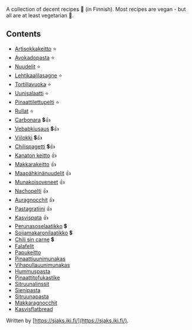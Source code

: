 A collection of decent recipes 🥘 (in Finnish). Most recipes are vegan - but all are at least vegetarian 🥦.

## Contents
- [Artisokkakeitto](/cookbook/keitot/artisokkakeitto) ⭐
- [Avokadopasta](/cookbook/pannulla/avokadopasta) ⭐
- [Nuudelit](/cookbook/pannulla/nuudelit) ⭐
- [Lehtikaalilasagne](/cookbook/uunissa/lehtikaalilasagne) ⭐
- [Tortillavuoka](/cookbook/uunissa/tortillavuoka) ⭐
- [Uunisalaatti](/cookbook/uunissa/uunisalaatti) ⭐
- [Pinaattilettupelti](/cookbook/uunissa/pinaattilettupelti) ⭐
- [Rullat](/cookbook/muut/rullat) ⭐
- [Carbonara](/cookbook/pannulla/carbonara) 💲👍
- [Vebabkiusaus](/cookbook/uunissa/vebabkiusaus) 💲👍
- [Viilokki](/cookbook/pannulla/viilokki) 💲👍
- [Chilispagetti](/cookbook/pannulla/chilispagetti) 💲👍
- [Kanaton keitto](/cookbook/keitot/kanaton_keitto) 👍
- [Makkarakeitto](/cookbook/keitot/makkarakeitto) 👍
- [Maapähkinänuudelit](/cookbook/pannulla/maapahkinanuudelit) 👍
- [Munakoisoveneet](/cookbook/pannulla/munakoisoveneet) 👍
- [Nachopelti](/cookbook/uunissa/nachopelti) 👍
- [Auragnocchit](/cookbook/pannulla/auragnocchit) 👍
- [Pastagratiini](/cookbook/uunissa/pastagratiini) 👍
- [Kasvispata](/cookbook/pannulla/kasvispata) 👍
- [Perunasoselaatikko](/cookbook/uunissa/perunasoselaatikko) 💲
- [Soijamakaronilaatikko](/cookbook/uunissa/soijamakaronilaatikko) 💲
- [Chili sin carne](/cookbook/pannulla/chilisincarne) 💲
- [Falafelit](/cookbook/uunissa/falafelit)
- [Papukeitto](/cookbook/keitot/papukeitto)
- [Pinaattiuunimunakas](/cookbook/uunissa/pinaattiuunimunakas)
- [Vihapullauunimunakas](/cookbook/uunissa/vihapullauunimunakas)
- [Hummuspasta](/cookbook/pannulla/hummuspasta)
- [Pinaattitofukastike](/cookbook/pannulla/pinaattitofukastike)
- [Sitruunalinssit](/cookbook/pannulla/sitruunalinssit)
- [Sienipasta](/cookbook/pannulla/sienipasta)
- [Sitruunapasta](/cookbook/pannulla/sitruunapasta)
- [Makkaragnocchit](/cookbook/uunissa/makkaragnocchit)
- [Kasvisflatbread](/cookbook/uunissa/kasvisflatbread)

Written by [https://sjaks.iki.fi/](https://sjaks.iki.fi/).
